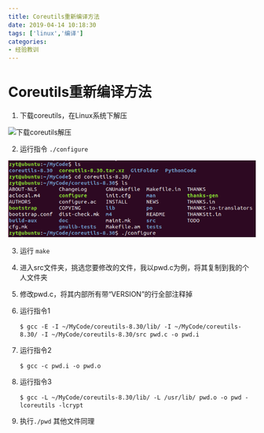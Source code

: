 ```yaml
---
title: Coreutils重新编译方法
date: 2019-04-14 10:18:30
tags: ['linux','编译']
categories:
- 经验教训
---
```


# Coreutils重新编译方法

1. 下载coreutils，在Linux系统下解压

![下载coreutils解压](下载coreutils解压.png)

2. 运行指令 ` ./configure `

![运行指令](Coreutils重新编译方法\运行指令.png)

3. 运行 `make`

4. 进入src文件夹，挑选您要修改的文件，我以pwd.c为例，将其复制到我的个人文件夹

5. 修改pwd.c，将其内部所有带“VERSION”的行全部注释掉

6. 运行指令1

   ```
   $ gcc -E -I ~/MyCode/coreutils-8.30/lib/ -I ~/MyCode/coreutils-8.30/ -I ~/MyCode/coreutils-8.30/src pwd.c -o pwd.i 
   ```

7. 运行指令2

   ```
   $ gcc -c pwd.i -o pwd.o
   ```

8. 运行指令3

   ```
   $ gcc -L ~/MyCode/coreutils-8.30/lib/ -L /usr/lib/ pwd.o -o pwd -lcoreutils -lcrypt
   ```

9. 执行`./pwd`
   其他文件同理